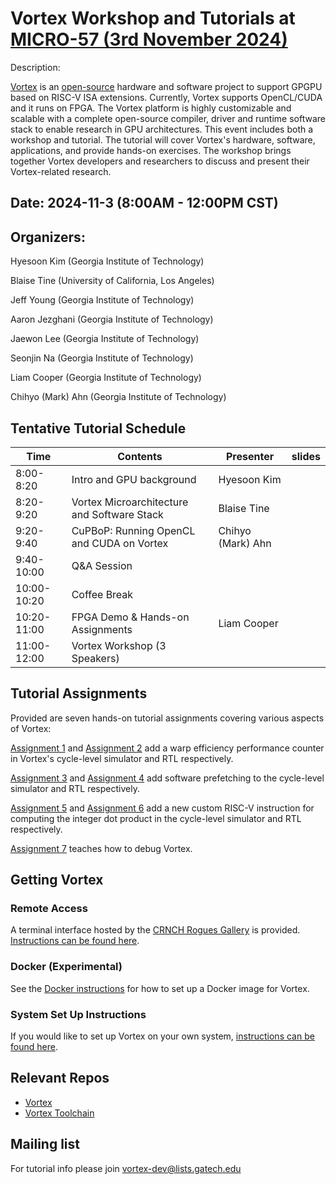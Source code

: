 # Vortex Workshop and Tutorials at [MICRO-57 (3rd November 2024)](https://microarch.org/micro57/index.php)

Description:

[Vortex](http://vortex.cc.gatech.edu/) is an [open-source](https://github.com/vortexgpgpu/) hardware and software project to support GPGPU based on RISC-V ISA extensions. Currently, Vortex supports OpenCL/CUDA and it runs on FPGA. The Vortex platform is highly customizable and scalable with a complete open-source compiler, driver and runtime software stack to enable research in GPU architectures. This event includes both a workshop and tutorial. The tutorial will cover Vortex's hardware, software, applications, and provide hands-on exercises. The workshop brings together Vortex developers and researchers to discuss and present their Vortex-related research.

## Date: 2024-11-3 (8:00AM - 12:00PM CST)

## Organizers:

Hyesoon Kim (Georgia Institute of Technology)

Blaise Tine (University of California, Los Angeles)

Jeff Young (Georgia Institute of Technology)

Aaron Jezghani (Georgia Institute of Technology)

Jaewon Lee (Georgia Institute of Technology)

Seonjin Na (Georgia Institute of Technology)

Liam Cooper (Georgia Institute of Technology)

Chihyo (Mark) Ahn (Georgia Institute of Technology)

## Tentative Tutorial Schedule

| Time        | Contents                                    | Presenter         | slides |
|-------------|---------------------------------------------|-------------------|--------|
| 8:00-8:20   | Intro and GPU background                    | Hyesoon Kim       |        |
| 8:20-9:20   | Vortex Microarchitecture and Software Stack | Blaise Tine       |        |
| 9:20-9:40   | CuPBoP: Running OpenCL and CUDA on Vortex   | Chihyo (Mark) Ahn |        |
| 9:40-10:00  | Q&A Session                                 |                   |        |
| 10:00-10:20 | Coffee Break                                |                   |        |
| 10:20-11:00 | FPGA Demo & Hands-on Assignments            | Liam Cooper       |        |
| 11:00-12:00 | Vortex Workshop (3 Speakers)                |                   |        |

## Tutorial Assignments

Provided are seven hands-on tutorial assignments covering various aspects of Vortex:

[Assignment 1](Exercises/assignment1.md) and [Assignment 2](Exercises/assignment2.md) add a warp efficiency performance counter in Vortex's cycle-level simulator and RTL respectively.

[Assignment 3](Exercises/assignment3.md) and [Assignment 4](Exercises/assignment4.md) add software prefetching to the cycle-level simulator and RTL respectively.

[Assignment 5](Exercises/assignment5.md) and [Assignment 6](Exercises/assignment6.md) add a new custom RISC-V instruction for computing the integer dot product in the cycle-level simulator and RTL respectively.

[Assignment 7](Exercises/assignment7.md) teaches how to debug Vortex.

## Getting Vortex

### Remote Access
A terminal interface hosted by the [CRNCH Rogues Gallery](https://crnch-rg.cc.gatech.edu/) is provided. [Instructions can be found here](./REMOTE_ACCESS.md).

### Docker (Experimental)
See the [Docker instructions](./docker/README.md) for how to set up a Docker image for Vortex.


### System Set Up Instructions
If you would like to set up Vortex on your own system, [instructions can be found here](https://github.com/vortexgpgpu/vortex/blob/master/docs/install_vortex.md).

## Relevant Repos

* [Vortex](https://github.com/vortexgpgpu/vortex)
* [Vortex Toolchain](https://github.com/vortexgpgpu/vortex-toolchain-prebuilt)

## Mailing list
For tutorial info please join vortex-dev@lists.gatech.edu 

